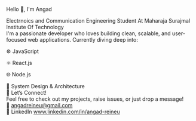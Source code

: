 Hello 👋, I'm Angad 

Electrnoics and Communication Engineering Student At Maharaja Surajmal Institute Of Technology<br/>
I'm a passionate developer who loves building clean, scalable, and user-focused web applications.
Currently diving deep into:

⚙️ JavaScript

⚛️ React.js

🌐 Node.js

🧱 System Design & Architecture <br/>
🔗 Let’s Connect!<br/>
Feel free to check out my projects, raise issues, or just drop a message!<br/>
📧 angadreineu@gmail.com<br/>
💼 LinkedIn www.linkedin.com/in/angad-reineu

